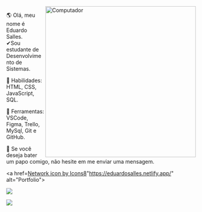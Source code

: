 <img src="https://raw.githubusercontent.com/MicaelliMedeiros/micaellimedeiros/master/image/computer-illustration.png" min-width="400px" max-width="400px" width="400px" align="right" alt="Computador">

<p align="left"> 
 🌎 Olá, meu nome é Eduardo Salles.<br>✔Sou estudante de Desenvolvimento de Sistemas.
</p>

<p align="left"> 
 🦄 Habilidades: HTML, CSS, JavaScript, SQL.
</p>

<p align="left"> 
 💼 Ferramentas: VSCode, Figma, Trello, MySql, Git e GitHub.
</p>

<p align="left">
 💌 Se você deseja bater um papo comigo, não hesite em me enviar uma mensagem.
</p>

<a href=<a href="https://icons8.com/icon/jXjqkcvVNW5f/network">Network icon by Icons8</a>"https://eduardosalles.netlify.app/" alt="Portfolio">

   <img src="https://fontawesome.com/v5.15/icons/battle-net?style=brands#:~:text=use%20this%20icon%3A-,%3Ci%20class%3D%22fab%20fa%2Dbattle%2Dnet%22%3E%3C/i%3E,-Don%27t%20have%20a"/></a>

    



<a href="https://www.linkedin.com/in/eduardo-salles-277a9771/" alt="Linkedin">
    <img src="https://img.shields.io/badge/LinkedIn-0077B5?style=for-the-badge&logo=linkedin&logoColor=white&link=https://www.linkedin.com/in/eduardo-salles-277a9771/"/></a>
</p> 
